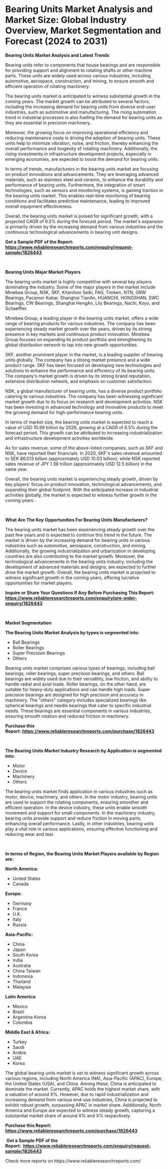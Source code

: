 <p><h1>Bearing Units Market Analysis and Market Size: Global Industry Overview, Market Segmentation and Forecast (2024 to 2031)</h1></p><p><strong>Bearing Units Market Analysis and Latest Trends</strong></p>
<p><p>Bearing units refer to components that house bearings and are responsible for providing support and alignment to rotating shafts or other machine parts. These units are widely used across various industries, including automotive, aerospace, construction, and mining, to ensure smooth and efficient operation of rotating machinery.</p><p>The bearing units market is anticipated to witness substantial growth in the coming years. The market growth can be attributed to several factors, including the increasing demand for bearing units from diverse end-user industries, such as automotive and manufacturing. The rising automation trend in industrial processes is also fuelling the demand for bearing units as they are essential in precision machinery.</p><p>Moreover, the growing focus on improving operational efficiency and reducing maintenance costs is driving the adoption of bearing units. These units help to minimize vibration, noise, and friction, thereby enhancing the overall performance and longevity of rotating machinery. Additionally, the rising investments in infrastructure development projects, especially in emerging economies, are expected to boost the demand for bearing units.</p><p>In terms of trends, manufacturers in the bearing units market are focusing on product innovations and advancements. They are leveraging advanced materials, such as stainless steel and ceramic, to enhance the durability and performance of bearing units. Furthermore, the integration of smart technologies, such as sensors and monitoring systems, is gaining traction in the bearing units market. This enables real-time monitoring of bearing conditions and facilitates predictive maintenance, leading to improved overall equipment effectiveness.</p><p>Overall, the bearing units market is poised for significant growth, with a projected CAGR of 9.5% during the forecast period. The market's expansion is primarily driven by the increasing demand from various industries and the continuous technological advancements in bearing unit designs.</p></p>
<p><strong>Get a Sample PDF of the Report:&nbsp; <a href="https://www.reliableresearchreports.com/enquiry/request-sample/1826443">https://www.reliableresearchreports.com/enquiry/request-sample/1826443</a></strong></p>
<p>&nbsp;</p>
<p><strong>Bearing Units Major Market Players</strong></p>
<p><p>The bearing units market is highly competitive with several key players dominating the industry. Some of the major players in the market include Minebea Group, NSK, SKF, Kitanihon Seiki, FAG, Timken, NTN, GRW Bearings, Pacamor Kubar, Shanghai TianAn, HUANCHI, HONGSHAN, SWC Bearings, CW Bearings, Shanghai HengAn, Lily Bearings, Nachi, Koyo, and Schaeffler. </p><p>Minebea Group, a leading player in the bearing units market, offers a wide range of bearing products for various industries. The company has been experiencing steady market growth over the years, driven by its strong presence in key markets and continuous product innovation. Minebea Group focuses on expanding its product portfolio and strengthening its global distribution network to tap into new growth opportunities.</p><p>SKF, another prominent player in the market, is a leading supplier of bearing units globally. The company has a strong market presence and a wide product range. SKF has been focused on developing new technologies and solutions to enhance the performance and efficiency of its bearing units. The company's market growth is driven by its strong brand reputation, extensive distribution network, and emphasis on customer satisfaction.</p><p>NSK, a global manufacturer of bearing units, has a diverse product portfolio catering to various industries. The company has been witnessing significant market growth due to its focus on research and development activities. NSK has been investing in advanced technology and innovative products to meet the growing demand for high-performance bearing units.</p><p>In terms of market size, the bearing units market is expected to reach a value of USD 10.99 billion by 2026, growing at a CAGR of 6.5% during the forecast period. This growth can be attributed to increasing industrialization and infrastructure development activities worldwide.</p><p>As for sales revenue, some of the above-listed companies, such as SKF and NSK, have reported their financials. In 2020, SKF's sales revenue amounted to SEK 86.013 billion (approximately USD 10.03 billion), while NSK reported sales revenue of JPY 1.38 trillion (approximately USD 12.5 billion) in the same year.</p><p>Overall, the bearing units market is experiencing steady growth, driven by key players' focus on product innovation, technological advancements, and expanding their global footprint. With the anticipated increase in industrial activities globally, the market is expected to witness further growth in the coming years.</p></p>
<p>&nbsp;</p>
<p><strong>What Are The Key Opportunities For Bearing Units Manufacturers?</strong></p>
<p><p>The bearing units market has been experiencing steady growth over the past few years and is expected to continue this trend in the future. The market is driven by the increasing demand for bearing units in various industries such as automotive, aerospace, construction, and mining. Additionally, the growing industrialization and urbanization in developing countries are also contributing to the market growth. Moreover, the technological advancements in the bearing units industry, including the development of advanced materials and designs, are expected to further drive the market growth. Overall, the bearing units market is projected to witness significant growth in the coming years, offering lucrative opportunities for market players.</p></p>
<p><strong>Inquire or Share Your Questions If Any Before Purchasing This Report: <a href="https://www.reliableresearchreports.com/enquiry/pre-order-enquiry/1826443">https://www.reliableresearchreports.com/enquiry/pre-order-enquiry/1826443</a></strong></p>
<p>&nbsp;</p>
<p><strong>Market Segmentation</strong></p>
<p><strong>The Bearing Units Market Analysis by types is segmented into:</strong></p>
<p><ul><li>Ball Bearings</li><li>Roller Bearings</li><li>Super Precision Bearings</li><li>Others</li></ul></p>
<p><p>Bearing units market comprises various types of bearings, including ball bearings, roller bearings, super precision bearings, and others. Ball bearings are widely used due to their versatility, low friction, and ability to handle radial and axial loads. Roller bearings, on the other hand, are suitable for heavy-duty applications and can handle high loads. Super precision bearings are designed for high precision and accuracy in machinery. The "others" category includes specialized bearings like spherical bearings and needle bearings that cater to specific industrial needs. These bearings are essential components in various industries, ensuring smooth rotation and reduced friction in machinery.</p></p>
<p><strong>Purchase this Report:&nbsp;<a href="https://www.reliableresearchreports.com/purchase/1826443">https://www.reliableresearchreports.com/purchase/1826443</a></strong></p>
<p>&nbsp;</p>
<p><strong>The Bearing Units Market Industry Research by Application is segmented into:</strong></p>
<p><ul><li>Motor</li><li>Device</li><li>Machinery</li><li>Others</li></ul></p>
<p><p>The bearing units market finds application in various industries such as motor, device, machinery, and others. In the motor industry, bearing units are used to support the rotating components, ensuring smoother and efficient operation. In the device industry, these units enable smooth movement and support for small components. In the machinery industry, bearing units provide support and reduce friction in moving parts, enhancing overall performance. Lastly, in other industries, bearing units play a vital role in various applications, ensuring effective functioning and reducing wear and tear.</p></p>
<p>&nbsp;</p>
<p><strong>In terms of Region, the Bearing Units Market Players available by Region are:</strong></p>
<p>
    <p> <strong> North America: </strong>
        <ul>
            <li>United States</li>
            <li>Canada</li>
        </ul>
        </p> 
    <p> <strong> Europe: </strong>
        <ul>
            <li>Germany</li>
            <li>France</li>
            <li>U.K.</li>
            <li>Italy</li>
            <li>Russia</li>
        </ul>
        </p> 
    <p> <strong> Asia-Pacific: </strong>
        <ul>
            <li>China</li>
            <li>Japan</li>
            <li>South Korea</li>
            <li>India</li>
            <li>Australia</li>
            <li>China Taiwan</li>
            <li>Indonesia</li>
            <li>Thailand</li>
            <li>Malaysia</li>
        </ul>
        </p> 
    <p> <strong> Latin America: </strong>
        <ul>
            <li>Mexico</li>
            <li>Brazil</li>
            <li>Argentina Korea</li>
            <li>Colombia</li>
        </ul>
        </p> 
    <p> <strong> Middle East & Africa: </strong>
        <ul>
            <li>Turkey</li>
            <li>Saudi</li>
            <li>Arabia</li>
            <li>UAE</li>
            <li>Korea</li>
        </ul>
    </p>
    </p>
<p><p>The global bearing units market is set to witness significant growth across various regions, including North America (NA), Asia-Pacific (APAC), Europe, the United States (USA), and China. Among these, China is anticipated to dominate the market. Currently, APAC holds the highest market share, with a valuation of around X%. However, due to rapid industrialization and increasing demand from various end-use industries, China is projected to exhibit robust growth, surpassing APAC in market share. Additionally, North America and Europe are expected to witness steady growth, capturing a substantial market share of around X% and X% respectively.</p></p>
<p><strong>Purchase this Report: <a href="https://www.reliableresearchreports.com/purchase/1826443">https://www.reliableresearchreports.com/purchase/1826443</a></strong></p>
<p>&nbsp;<strong>Get a Sample PDF of the Report:&nbsp;&nbsp;<a href="https://www.reliableresearchreports.com/enquiry/request-sample/1826443">https://www.reliableresearchreports.com/enquiry/request-sample/1826443</a></strong></p>
<p><strong></strong></p>
<p>Check more reports on https://www.reliableresearchreports.com/</p>
